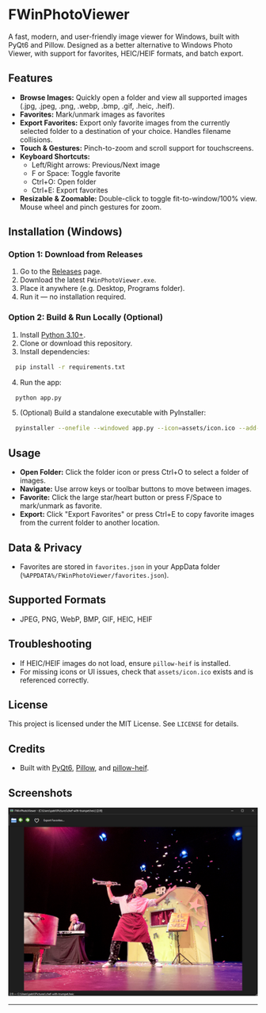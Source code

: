 # FWinPhotoViewer

A fast, modern, and user-friendly image viewer for Windows, built with PyQt6 and Pillow. Designed as a better alternative to Windows Photo Viewer, with support for favorites, HEIC/HEIF formats, and batch export.

## Features

- **Browse Images:** Quickly open a folder and view all supported images (.jpg, .jpeg, .png, .webp, .bmp, .gif, .heic, .heif).
- **Favorites:** Mark/unmark images as favorites
- **Export Favorites:** Export only favorite images from the currently selected folder to a destination of your choice. Handles filename collisions.
- **Touch & Gestures:** Pinch-to-zoom and scroll support for touchscreens.
- **Keyboard Shortcuts:**
  - Left/Right arrows: Previous/Next image
  - F or Space: Toggle favorite
  - Ctrl+O: Open folder
  - Ctrl+E: Export favorites
- **Resizable & Zoomable:** Double-click to toggle fit-to-window/100% view. Mouse wheel and pinch gestures for zoom.

## Installation (Windows)

### Option 1: Download from Releases

1. Go to the [Releases](https://github.com/miturka/FWinPhotoViewer/releases) page.
2. Download the latest `FWinPhotoViewer.exe`.
3. Place it anywhere (e.g. Desktop, Programs folder).
4. Run it — no installation required.

### Option 2: Build & Run Locally (Optional)

1. Install [Python 3.10+](https://www.python.org/downloads/).
2. Clone or download this repository.
3. Install dependencies:

```bash
  pip install -r requirements.txt
```

4. Run the app:

```bash
  python app.py
```

5. (Optional) Build a standalone executable with PyInstaller:

```bash
  pyinstaller --onefile --windowed app.py --icon=assets/icon.ico --add-data "assets/icon.ico;assets"
```

## Usage

- **Open Folder:** Click the folder icon or press Ctrl+O to select a folder of images.
- **Navigate:** Use arrow keys or toolbar buttons to move between images.
- **Favorite:** Click the large star/heart button or press F/Space to mark/unmark as favorite.
- **Export:** Click "Export Favorites" or press Ctrl+E to copy favorite images from the current folder to another location.

## Data & Privacy

- Favorites are stored in `favorites.json` in your AppData folder (`%APPDATA%/FWinPhotoViewer/favorites.json`).

## Supported Formats

- JPEG, PNG, WebP, BMP, GIF, HEIC, HEIF

## Troubleshooting

- If HEIC/HEIF images do not load, ensure `pillow-heif` is installed.
- For missing icons or UI issues, check that `assets/icon.ico` exists and is referenced correctly.

## License

This project is licensed under the MIT License. See `LICENSE` for details.

## Credits

- Built with [PyQt6](https://www.riverbankcomputing.com/software/pyqt/intro), [Pillow](https://python-pillow.org/), and [pillow-heif](https://github.com/carsales/pillow-heif).

## Screenshots

![Main Window](screenshots/main_window.png "Main Window")

---
